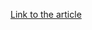 [Link to the article](https://www.cisa.gov/news-events/alerts/2025/10/15/cisa-adds-one-known-exploited-vulnerability-catalog)

